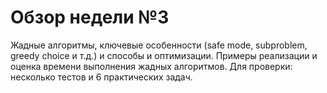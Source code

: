 # Обзор недели №3

Жадные алгоритмы, ключевые особенности (safe mode, subproblem, greedy choice и т.д.) и способы и оптимизации. Примеры реализации и оценка времени выполнения жадных алгоритмов. Для проверки: несколько тестов и 6 практических задач.